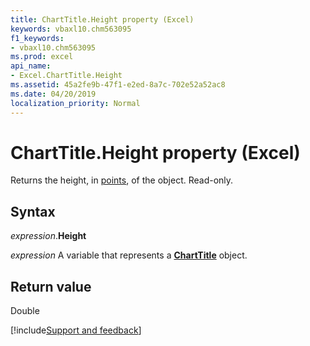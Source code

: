 ```yaml
---
title: ChartTitle.Height property (Excel)
keywords: vbaxl10.chm563095
f1_keywords:
- vbaxl10.chm563095
ms.prod: excel
api_name:
- Excel.ChartTitle.Height
ms.assetid: 45a2fe9b-47f1-e2ed-8a7c-702e52a52ac8
ms.date: 04/20/2019
localization_priority: Normal
---
```



# ChartTitle.Height property (Excel)

Returns the height, in [points](../language/glossary/vbe-glossary.md#point), of the object. Read-only.


## Syntax

_expression_.**Height**

_expression_ A variable that represents a **[ChartTitle](Excel.ChartTitle(object).md)** object.


## Return value

Double




[!include[Support and feedback](~/includes/feedback-boilerplate.md)]